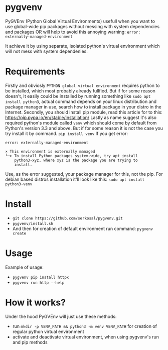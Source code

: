 # pygvenv
PyGVEnv (Python Global Virtual Environments) usefull when you want to use global-wide pip packages without messing with system dependencies and packages 
OR will help to avoid this annoying warning: 
```error: externally-managed-environment```  

It achieve it by using separate, isolated python's virtual environment which will not mess with system dependenies.

# Requirements
Firstly and obviosly ```PYTHON global virtual environment``` requires python to be installed, which most probably already fullfied. But if for some reason doesn't, It easily could be installed by running something like ```sudo apt install python3```, actual command depends on your linux distribution and package manager in use, search how to install package in your distro in the Internet.
Secondly, you should install pip module, read this article for to this: https://pip.pypa.io/en/stable/installation/
Lastly as name suggest it's also required python's module called ```venv``` which should come by default from Python's version 3.3 and above. But if for some reason it is not the case you try install it by command.
```pip install venv```
If you get error:
```
error: externally-managed-environment

× This environment is externally managed
╰─> To install Python packages system-wide, try apt install
    python3-xyz, where xyz is the package you are trying to
    install.
```
Use, as the error suggested, your package manager for this, not the pip. For debian based distros installation it'll look like this: 
```sudo apt install python3-venv```

# Install
- ```git clone https://github.com/serkosal/pygvenv.git```
- ```pygvenv/install.sh```
- And then for creation of default environment run command: ```pygvenv create```

# Usage 
Example of usage:
- ```pygvenv pip install httpx```
- ```pygvenv run http --help```

# How it works?
Under the hood PyGVEnv will just use these methods:
- run ```mkdir -p VENV_PATH && python3 -m venv VENV_PATH``` for creation of regular python virtual environment 
- activate and deactivate virtual environment, when using pygvenv's run and pip methods 
